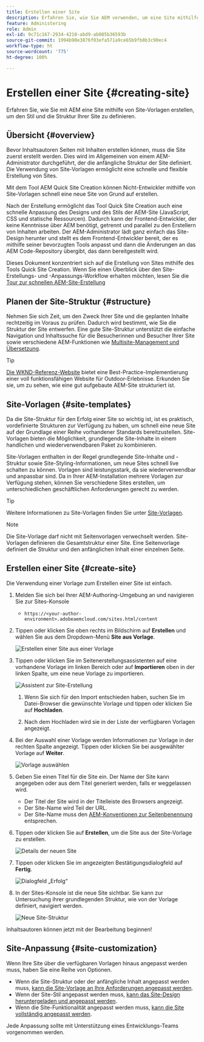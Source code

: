 ```yaml
---
title: Erstellen einer Site
description: Erfahren Sie, wie Sie AEM verwenden, um eine Site mithilfe von Site-Vorlagen zu erstellen, um den Stil und die Struktur Ihrer Site zu definieren.
feature: Administering
role: Admin
exl-id: 9c71c167-2934-4210-abd9-ab085b36593b
source-git-commit: 1994b90e3876f03efa571a9ce65b9fb8b3c90ec4
workflow-type: ht
source-wordcount: '775'
ht-degree: 100%

---
```


# Erstellen einer Site {#creating-site}

Erfahren Sie, wie Sie mit AEM eine Site mithilfe von Site-Vorlagen erstellen, um den Stil und die Struktur Ihrer Site zu definieren.

## Übersicht {#overview}

Bevor Inhaltsautoren Seiten mit Inhalten erstellen können, muss die Site zuerst erstellt werden. Dies wird im Allgemeinen von einem AEM-Administrator durchgeführt, der die anfängliche Struktur der Site definiert. Die Verwendung von Site-Vorlagen ermöglicht eine schnelle und flexible Erstellung von Sites.

Mit dem Tool AEM Quick Site Creation können Nicht-Entwickler mithilfe von Site-Vorlagen schnell eine neue Site von Grund auf erstellen.

Nach der Erstellung ermöglicht das Tool Quick Site Creation auch eine schnelle Anpassung des Designs und des Stils der AEM-Site (JavaScript, CSS und statische Ressourcen). Dadurch kann der Frontend-Entwickler, der keine Kenntnisse über AEM benötigt, getrennt und parallel zu den Erstellern von Inhalten arbeiten. Der AEM-Administrator lädt ganz einfach das Site-Design herunter und stellt es dem Frontend-Entwickler bereit, der es mithilfe seiner bevorzugten Tools anpasst und dann die Änderungen an das AEM Code-Repository übergibt, das dann bereitgestellt wird.

Dieses Dokument konzentriert sich auf die Erstellung von Sites mithilfe des Tools Quick Site Creation. Wenn Sie einen Überblick über den Site-Erstellungs- und -Anpassungs-Workflow erhalten möchten, lesen Sie die [Tour zur schnellen AEM-Site-Erstellung](/help/journey-sites/quick-site/overview.md)

## Planen der Site-Struktur {#structure}

Nehmen Sie sich Zeit, um den Zweck Ihrer Site und die geplanten Inhalte rechtzeitig im Voraus zu prüfen. Dadurch wird bestimmt, wie Sie die Struktur der Site entwerfen. Eine gute Site-Struktur unterstützt die einfache Navigation und Inhaltssuche für die Besucherinnen und Besucher Ihrer Site sowie verschiedene AEM-Funktionen wie [Multisite-Management und Übersetzung](/help/sites-cloud/administering/msm-and-translation.md).

>[!TIP]
>
>[Die WKND-Referenz-Website](https://wknd.site) bietet eine Best-Practice-Implementierung einer voll funktionsfähigen Website für Outdoor-Erlebnisse. Erkunden Sie sie, um zu sehen, wie eine gut aufgebaute AEM-Site strukturiert ist.

## Site-Vorlagen {#site-templates}

Da die Site-Struktur für den Erfolg einer Site so wichtig ist, ist es praktisch, vordefinierte Strukturen zur Verfügung zu haben, um schnell eine neue Site auf der Grundlage einer Reihe vorhandener Standards bereitzustellen. Site-Vorlagen bieten die Möglichkeit, grundlegende Site-Inhalte in einem handlichen und wiederverwendbaren Paket zu kombinieren.

Site-Vorlagen enthalten in der Regel grundlegende Site-Inhalte und -Struktur sowie Site-Styling-Informationen, um neue Sites schnell live schalten zu können. Vorlagen sind leistungsstark, da sie wiederverwendbar und anpassbar sind. Da in Ihrer AEM-Installation mehrere Vorlagen zur Verfügung stehen, können Sie verschiedene Sites erstellen, um unterschiedlichen geschäftlichen Anforderungen gerecht zu werden.

>[!TIP]
>
>Weitere Informationen zu Site-Vorlagen finden Sie unter [Site-Vorlagen](site-templates.md).

>[!NOTE]
>
>Die Site-Vorlage darf nicht mit Seitenvorlagen verwechselt werden. Site-Vorlagen definieren die Gesamtstruktur einer Site. Eine Seitenvorlage definiert die Struktur und den anfänglichen Inhalt einer einzelnen Seite.

## Erstellen einer Site {#create-site}

Die Verwendung einer Vorlage zum Erstellen einer Site ist einfach.

1. Melden Sie sich bei Ihrer AEM-Authoring-Umgebung an und navigieren Sie zur Sites-Konsole

   * `https://<your-author-environment>.adobeaemcloud.com/sites.html/content`

1. Tippen oder klicken Sie oben rechts im Bildschirm auf **Erstellen** und wählen Sie aus dem Dropdown-Menü **Site aus Vorlage**.

   ![Erstellen einer Site aus einer Vorlage](../assets/create-site-from-template.png)

1. Tippen oder klicken Sie im Seitenerstellungsassistenten auf eine vorhandene Vorlage im linken Bereich oder auf **Importieren** oben in der linken Spalte, um eine neue Vorlage zu importieren.

   ![Assistent zur Site-Erstellung](../assets/site-creation-wizard.png)

   1. Wenn Sie sich für den Import entschieden haben, suchen Sie im Datei-Browser die gewünschte Vorlage und tippen oder klicken Sie auf **Hochladen**.

   1. Nach dem Hochladen wird sie in der Liste der verfügbaren Vorlagen angezeigt.

1. Bei der Auswahl einer Vorlage werden Informationen zur Vorlage in der rechten Spalte angezeigt. Tippen oder klicken Sie bei ausgewählter Vorlage auf **Weiter**.

   ![Vorlage auswählen](../assets/select-site-template.png)

1. Geben Sie einen Titel für die Site ein. Der Name der Site kann angegeben oder aus dem Titel generiert werden, falls er weggelassen wird.

   * Der Titel der Site wird in der Titelleiste des Browsers angezeigt.
   * Der Site-Name wird Teil der URL.
   * Der Site-Name muss den [AEM-Konventionen zur Seitenbenennung](/help/sites-cloud/authoring/fundamentals/organizing-pages.md#page-name-restrictions-and-best-practices) entsprechen.

1. Tippen oder klicken Sie auf **Erstellen**, um die Site aus der Site-Vorlage zu erstellen.

   ![Details der neuen Site](../assets/create-site-details.png)

1. Tippen oder klicken Sie im angezeigten Bestätigungsdialogfeld auf **Fertig**.

   ![Dialogfeld „Erfolg“](../assets/success.png)

1. In der Sites-Konsole ist die neue Site sichtbar. Sie kann zur Untersuchung ihrer grundlegenden Struktur, wie von der Vorlage definiert, navigiert werden.

   ![Neue Site-Struktur](../assets/new-site.png)

Inhaltsautoren können jetzt mit der Bearbeitung beginnen!

## Site-Anpassung {#site-customization}

Wenn Ihre Site über die verfügbaren Vorlagen hinaus angepasst werden muss, haben Sie eine Reihe von Optionen.

* Wenn die Site-Struktur oder der anfängliche Inhalt angepasst werden muss, [kann die Site-Vorlage an Ihre Anforderungen angepasst werden](site-templates.md).
* Wenn der Site-Stil angepasst werden muss, [kann das Site-Design heruntergeladen und angepasst werden](/help/journey-sites/quick-site/overview.md).
* Wenn die Site-Funktionalität angepasst werden muss, [kann die Site vollständig angepasst werden](/help/implementing/developing/introduction/develop-wknd-tutorial.md).

Jede Anpassung sollte mit Unterstützung eines Entwicklungs-Teams vorgenommen werden.
